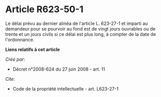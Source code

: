# Article R623-50-1

Le délai prévu au dernier alinéa de l'article L. 623-27-1 et imparti au demandeur pour se pourvoir au fond est de vingt jours
ouvrables ou de trente et un jours civils si ce délai est plus long, à compter de la date de l'ordonnance.

**Liens relatifs à cet article**

_Créé par_:

  - Décret n°2008-624 du 27 juin 2008 - art. 11

_Cite_:

  - Code de la propriété intellectuelle - art. L623-27-1
